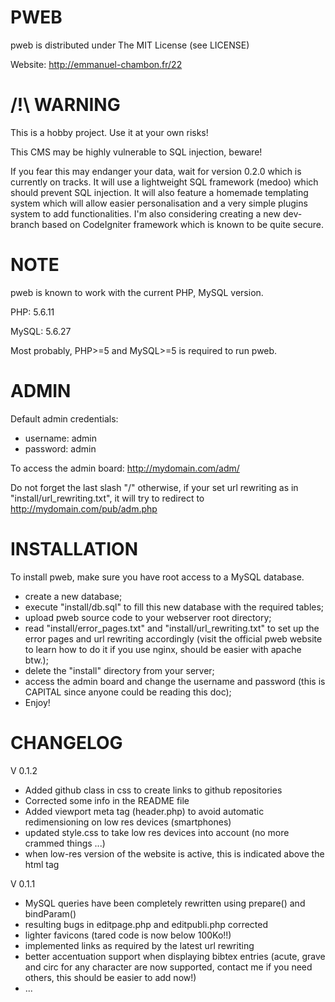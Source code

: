 PWEB
============

pweb is distributed under The MIT License (see LICENSE)

Website: http://emmanuel-chambon.fr/22

/!\ WARNING
============
This is a hobby project. Use it at your own risks!

This CMS may be highly vulnerable to SQL injection, beware!

If you fear this may endanger your data, wait for version 0.2.0 which is currently on tracks. It will use a lightweight SQL framework (medoo) which should prevent SQL injection. It will also feature a homemade templating system which will allow easier personalisation and a very simple plugins system to add functionalities.
I'm also considering creating a new dev-branch based on CodeIgniter framework which is known to be quite secure.

NOTE
============
pweb is known to work with the current PHP, MySQL version.

PHP: 	5.6.11

MySQL: 	5.6.27

Most probably, PHP>=5 and MySQL>=5 is required to run pweb.

ADMIN
============
Default admin credentials:

* username: admin
* password: admin

To access the admin board: http://mydomain.com/adm/

Do not forget the last slash "/" otherwise, if your set url rewriting as in "install/url_rewriting.txt", it will try to redirect to http://mydomain.com/pub/adm.php

INSTALLATION
============
To install pweb, make sure you have root access to a MySQL database.

* create a new database;
* execute "install/db.sql" to fill this new database with the required tables;
* upload pweb source code to your webserver root directory;
* read "install/error_pages.txt" and "install/url_rewriting.txt" to set up the error pages and url rewriting accordingly (visit the official pweb website to learn how to do it if you use nginx, should be easier with apache btw.);
* delete the "install" directory from your server;
* access the admin board and change the username and password (this is CAPITAL since anyone could be reading this doc);
* Enjoy!

CHANGELOG
============
V 0.1.2

* Added github class in css to create links to github repositories
* Corrected some info in the README file
* Added viewport meta tag (header.php) to avoid automatic redimensioning on low res devices (smartphones)
* updated style.css to take low res devices into account (no more crammed things ...)
* when low-res version of the website is active, this is indicated above the <article> html tag

V 0.1.1

* MySQL queries have been completely rewritten using prepare() and bindParam()
* resulting bugs in editpage.php and editpubli.php corrected
* lighter favicons (tared code is now below 100Ko!!)
* implemented links as required by the latest url rewriting
* better accentuation support when displaying bibtex entries (acute, grave and circ for any character are now supported, contact me if you need others, this should be easier to add now!)
* ...
